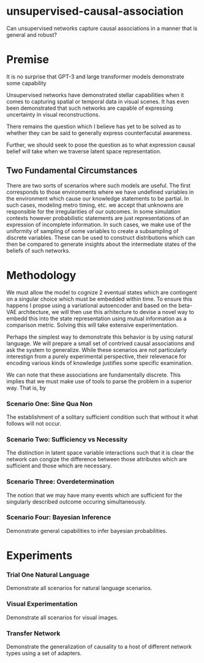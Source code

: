 # unsupervised-causal-association
Can unsupervised networks capture causal associations in a manner that is general and robust?

# Premise

It is no surprise that GPT-3 and large transformer models demonstrate some capability 

Unsupervised networks have demonstrated stellar capabilities when it comes to capturing spatial or temporal data in visual scenes. It has even been demonstrated that such networks are capable of expressing uncertainty in visual reconstructions.

There remains the question which I believe has yet to be solved as to whether they can be said to generally express counterfacutal awareness.

Further, we should seek to pose the question as to what expression causal belief will take when we traverse latent space representation.

## Two Fundamental Circumstances
There are two sorts of scenarios where such models are useful. The first corresponds to those environments where we have undefined variables in the environment which cause our knowledge statements to be partial. In such cases, modeling metro timing, etc. we accept that unknowns are responsible for the irregularities of our outcomes. In some simulation contexts however probabilistic statements are just representations of an expression of incomplete information. In such cases, we make use of the uniformity of sampling of some variables to create a subsampling of discrete variables. These can be used to construct distributions which can then be compared to generate insights about the intermediate states of the beliefs of such networks.

# Methodology

We must allow the model to cognize 2 eventual states which are contingent on a singular choice which must be embedded within time. To ensure this happens I propse using a variational autoencoder and based on the beta-VAE architecture, we will then use this arhitecture to devise a novel way to embedd this into the state representation using mutual information as a comparison metric. Solving this will take extensive experimentation.

Perhaps the simplest way to demonstrate this behavior is by using natural language. We will prepare a small set of contrived causal associations and ask the system to generalize.
While these scenarios are not particularly interestign from a purely experimental perspective, their relevenace for encoding various kinds of knowledge justifies some specific examination.

We can note that these associations are fundamentally discrete. This implies that we must make use of tools to parse the problem in a superior way. That is, by 

### Scenario One: Sine Qua Non
The establishment of a solitary sufficient condition such that without it what follows will not occur.

### Scenario Two: Sufficiency vs Necessity
The distinction in latent space variable interactions such that it is clear the network can congize the difference between those attributes which are sufficient and those which are necessary.

### Scenario Three: Overdetermination
The notion that we may have many events which are sufficient for the singularly described outcome occuring simultaneously.

### Scenario Four: Bayesian Inference
Demonstrate general capabilities to infer bayesian probabilities.

# Experiments
### Trial One Natural Language
Demonstrate all scenarios for natural language scenarios.

### Visual Experimentation
Demonstrate all scenarios for visual images.

### Transfer Network
Demonstrate the generalization of causality to a host of different network types using a set of adapters.
